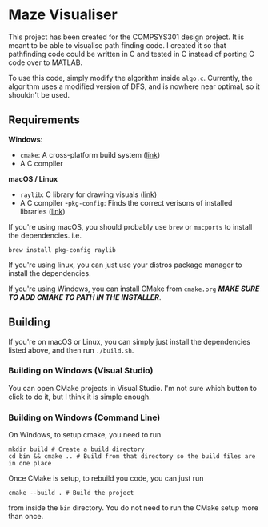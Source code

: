 # Maze Visualiser

This project has been created for the COMPSYS301 design
project. It is meant to be able to visualise path finding
code. I created it so that pathfinding code could be written
in C and tested in C instead of porting C code over to
MATLAB.

To use this code, simply modify the algorithm inside
`algo.c`. Currently, the algorithm uses a modified version
of DFS, and is nowhere near optimal, so it shouldn't be
used.

## Requirements

**Windows**:
- `cmake`: A cross-platform build system ([link](cmake.org))
- A C compiler

**macOS / Linux**
- `raylib`: C library for drawing visuals
  ([link](https://www.raylib.com/))
- A C compiler
-`pkg-config`: Finds the correct verisons of installed
  libraries ([link](https://www.freedesktop.org/wiki/Software/pkg-config/))

If you're using macOS, you should probably use `brew` or
`macports` to install the dependencies. i.e.
```
brew install pkg-config raylib
```

If you're using linux, you can just use your distros package
manager to install the dependencies.

If you're using Windows, you can install CMake from
`cmake.org`
***MAKE SURE TO ADD CMAKE TO PATH IN THE INSTALLER***.

## Building

If you're on macOS or Linux, you can simply just install the
dependencies listed above, and then run `./build.sh`.

### Building on Windows (Visual Studio)

You can open CMake projects in Visual Studio. I'm not sure
which button to click to do it, but I think it is simple
enough.

### Building on Windows (Command Line)

On Windows, to setup cmake, you need to run
```pwsh
mkdir build # Create a build directory
cd bin && cmake .. # Build from that directory so the build files are in one place
```

Once CMake is setup, to rebuild you code, you can just run
```
cmake --build . # Build the project
```
from inside the `bin` directory. You do not need to run
the CMake setup more than once.
